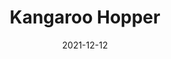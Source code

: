 ---
title: Kangaroo Hopper
date: 2021-12-12
image: assets/projects/Kangaroo-Hopper/v3profile.jpg
imageAlt: mdf kangaroo standing on a table
attributes: Prototyping, CAD Design, SolidWorks
excerpt: A biologically-inspired mechanical device, designed to trigger after a delay, efficiently releasing stored energy. Here, I first learned how to work and think through the design process-- ideation, prototyping, testing, troubleshooting, and repeating-- to reach my predetermined design goal.
---